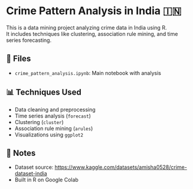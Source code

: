 # Crime Pattern Analysis in India 🇮🇳

This is a data mining project analyzing crime data in India using R.  
It includes techniques like clustering, association rule mining, and time series forecasting.

## 📁 Files
- `crime_pattern_analysis.ipynb`: Main notebook with analysis

## 📊 Techniques Used
- Data cleaning and preprocessing
- Time series analysis (`forecast`)
- Clustering (`cluster`)
- Association rule mining (`arules`)
- Visualizations using `ggplot2`

## 📌 Notes
- Dataset source: https://www.kaggle.com/datasets/amisha0528/crime-dataset-india
- Built in R on Google Colab
